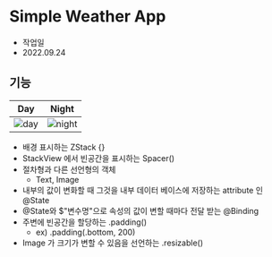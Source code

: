 # Simple Weather App

- 작업일 
- 2022.09.24

## 기능

| Day | Night |
| --- | --- | 
| ![day](https://user-images.githubusercontent.com/50472122/192096277-bb07fd43-0205-4f51-9cba-638dadcee8d4.png) | ![night](https://user-images.githubusercontent.com/50472122/192096285-18bde439-ddf5-43d8-8b36-99abf7d95010.png) |

- 배경 표시하는 ZStack {}
- StackView 에서 빈공간을 표시하는 Spacer()
- 절차형과 다른 선언형의 객체
    - Text, Image
- 내부의 값이 변화할 때 그것을 내부 데이터 베이스에 저장하는 attribute 인 @State
- @State와 $"변수명"으로 속성의 값이 변할 때마다 전달 받는 @Binding 
- 주변에 빈공간을 할당하는 .padding()
    - ex) .padding(.bottom, 200) 
- Image 가 크기가 변할 수 있음을 선언하는 .resizable()
